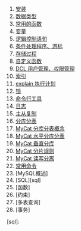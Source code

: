 1. [安装][install]
2. [数据类型][datatype]
3. [常用的函数][fun]
4. [变量][variable]
5. [逻辑控制语句][if_for]
6. [条件处理程序、游标][handler_cursor]
7. [存储过程][procedure]
8. [自定义函数][function]
9. [DCL 用户管理、权限管理][dcl]
10. [索引][index]
11. [explain 执行计划][explain]
12. [锁][lock]
13. [命令行工具][tools]
14. [日志][log]
15. [主从复制][masterslave]
16. [分库分表][fkfb]
17. [MyCat 分库分表概念][mycat1]
18. [MyCat 水平分库分表][mycat2]
19. [MyCat 垂直分库][mycat3]
20. [MyCat 分片规则][mycat4]
21. [MyCat 读写分离][mycat5]
22. [常用命令][common]
23. [MySQL概述]
24. [SQL][sql]
25. [函数]
26. [约束]
27. [多表查询]
28. [事务]




[install]: https://fgq233.github.io/md/mysql/install
[diff]: https://fgq233.github.io/md/mysql/diff
[mycat5]: https://fgq233.github.io/md/mysql/mycat5
[mycat4]: https://fgq233.github.io/md/mysql/mycat4
[mycat3]: https://fgq233.github.io/md/mysql/mycat3
[mycat2]: https://fgq233.github.io/md/mysql/mycat2
[mycat1]: https://fgq233.github.io/md/mysql/mycat1
[fkfb]: https://fgq233.github.io/md/mysql/fkfb
[tools]: https://fgq233.github.io/md/mysql/tools
[masterslave]: https://fgq233.github.io/md/mysql/masterslave
[log]: https://fgq233.github.io/md/mysql/log
[common]: https://fgq233.github.io/md/mysql/common
[lock]: https://fgq233.github.io/md/mysql/lock
[dcl]: https://fgq233.github.io/md/mysql/dcl
[explain]: https://fgq233.github.io/md/mysql/explain
[index]: https://fgq233.github.io/md/mysql/index
[datatype]: https://fgq233.github.io/md/mysql/datatype
[fun]: https://fgq233.github.io/md/mysql/fun
[variable]: https://fgq233.github.io/md/mysql/variable
[if_for]: https://fgq233.github.io/md/mysql/if_for
[function]: https://fgq233.github.io/md/mysql/function
[procedure]: https://fgq233.github.io/md/mysql/procedure
[handler_cursor]: https://fgq233.github.io/md/mysql/handler_cursor
[sql]: